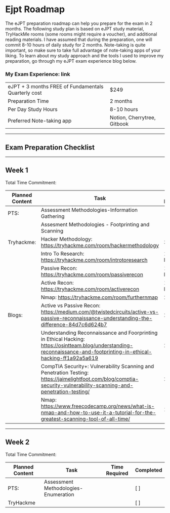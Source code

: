 # Ejpt Roadmap

The eJPT preparation roadmap can help you prepare for the exam in 2 months. The following study plan is based on eJPT study material, TryHackMe rooms (some rooms might require a voucher), and additional reading materials. I have assumed that during the preparation, one will commit 8-10 hours of daily study for 2 months. Note-taking is quite important, so make sure to take full advantage of note-taking apps of your liking. To learn about my study approach and the tools I used to improve my preparation, go through my eJPT exam experience blog below.


### My Exam Experience: link


|                              |          |
|----------------------------- |------    |
| eJPT + 3 months FREE of Fundamentals Quarterly cost | $249   |
| Preparation Time              | 2 months   |
| Per Day Study Hours           | 8-10 hours   |
| Preferred Note-taking app     | Notion, Cherrytree, Gitbook   |


<hr>

## Exam Preparation Checklist

<hr>

## Week 1

Total Time Commitment: 

| Planned Content | Task                                          | Time Required | Completed |
|-----|-----------------------------------------------|---------------|------------|
| PTS:  | Assessment Methodologies-Information Gathering  | <This is left>        |[ ]        |
|    |  Assesment Methodologies - Footprinting and Scanning | <This is left>      | [ ]        |
| Tryhackme:   | Hacker Methodology: https://tryhackme.com/room/hackermethodology| 30 mins       | [ ]        |
|    | Intro To Research: https://tryhackme.com/room/introtoresearch| 1.5 hours       | [ ]        |
|    | Passive Recon: https://tryhackme.com/room/passiverecon| 1.5 hours       | [ ]        |
|    | Active Recon: https://tryhackme.com/room/activerecon| 1.5 hours      | [ ]        |
|    | Nmap: https://tryhackme.com/room/furthernmap | 2 hours      | [ ]        |
| Blogs:  | Active vs Passive Recon: https://medium.com/@twistedcircuits/active-vs-passive-reconnaissance-understanding-the-difference-84d7c6d624b7| 20 mins       | [ ]        |
|    | Understanding Reconnaissance and Foorprinting  in Ethical Hacking: https://osintteam.blog/understanding-reconnaissance-and-footprinting-in-ethical-hacking-ff1a92a5a619| 20 mins       | [ ]        |
|    | CompTIA Security+: Vulnerability Scanning and Penetration Testing: https://jaimelightfoot.com/blog/comptia-security-vulnerability-scanning-and-penetration-testing/| 20 mins       | [ ]        |
|    | Nmap: https://www.freecodecamp.org/news/what-is-nmap-and-how-to-use-it-a-tutorial-for-the-greatest-scanning-tool-of-all-time/| 1 hour      | [ ]        |




<hr>

## Week 2

Total Time Commitment: 

| Planned Content | Task                                          | Time Required | Completed |
|-----|-----------------------------------------------|---------------|------------|
| PTS:  | Assessment Methodologies-Enumeration  | <This is left>        |[ ]        |
|   TryHackme |   | <This is left>      | [ ]        |












